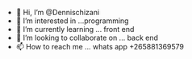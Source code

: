 - 👋 Hi, I’m @Dennischizani
- 👀 I’m interested in ...programming
- 🌱 I’m currently learning ... front end
- 💞️ I’m looking to collaborate on ... back end
- 📫 How to reach me ... whats app +265881369579

<!---
Dennischizani/Dennischizani is a ✨ special ✨ repository because its `README.md` (this file) appears on your GitHub profile.
You can click the Preview link to take a look at your changes.
--->

